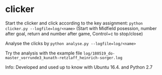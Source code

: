 # clicker

Start the clicker and click according to the key assignment:
`python clicker.py --logfile=log/<name>`
(Start with Midfield posession, number after goal, return and number after game, Control+c to stop/close)

Analyse the clicks by 
`python analyse.py --logfile=log/<name>`

Try the analysis with the example file `log/180519_do-master_vorrunde3_kunath-retzlaff_heinrich-sorger.log`

Info: Developed and used up to know with Ubuntu 16.4. and Python 2.7
